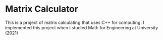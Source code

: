 # Matrix Calculator

This is a project of matrix calculating that uses C++ for computing. I implemented this project when i studied Math for Engineering at University (2021)